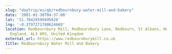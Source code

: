 ```yaml
---
slug: "daytrip/eu/gb/redbournbury-water-mill-and-bakery"
date: '2001-01-30T04:37:00'
lat: '51.78429595695628'
lng: '-0.3797271780624669'
location: Redbournbury Mill, Redbournbury Lane, Redbourn, St Albans, Hertfordshire,
  England, AL3 6RS, United Kingdom
external_url: https://www.redbournburymill.co.uk
title: Redbournbury Water Mill and Bakery
---
```



